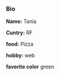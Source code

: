 ### Bio

**Name:** Tania

**Cuntry:** RF

**food:** Pizza

**hobby:** web

**favorite color** green
